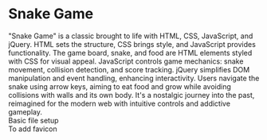 # Snake Game

"Snake Game" is a classic brought to life with HTML, CSS, JavaScript, and jQuery. HTML sets the structure, CSS brings style, and JavaScript provides functionality. The game board, snake, and food are HTML elements styled with CSS for visual appeal. JavaScript controls game mechanics: snake movement, collision detection, and score tracking. jQuery simplifies DOM manipulation and event handling, enhancing interactivity. Users navigate the snake using arrow keys, aiming to eat food and grow while avoiding collisions with walls and its own body. It's a nostalgic journey into the past, reimagined for the modern web with intuitive controls and addictive gameplay.
<br>
Basic file setup
<br>
To add favicon
